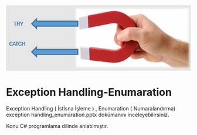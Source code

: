 ![](magnetic.PNG)
# Exception Handling-Enumaration

Exception Handling ( İstİsna İşleme )  ,  Enumaration ( Numaralandırma)
exception handling_enumaration.pptx  dokümanını inceleyebilirsiniz.

Konu C# programlama dilinde anlatılmıştır.
